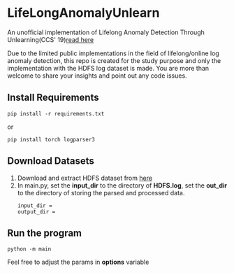 # LifeLongAnomalyUnlearn
An unofficial implementation of Lifelong Anomaly Detection Through Unlearning(CCS' 19)[read here](https://dl.acm.org/doi/10.1145/3319535.3363226)

Due to the limited public implementations in the field of lifelong/online log anomaly detection, this repo is created for the study purpose and only the implementation with the HDFS log dataset is made. You are more than welcome to share your insights and point out any code issues.

## Install Requirements
```
pip install -r requirements.txt
```
or
```
pip install torch logparser3
```

## Download Datasets
1. Download and extract HDFS dataset from [here](https://zenodo.org/records/8196385)
2. In main.py, set the **input_dir** to the directory of **HDFS.log**, set the **out_dir** to the directory of storing the parsed and processed data.
   ```
   input_dir =   
   output_dir =
   ```

## Run the program
```
python -m main
```
Feel free to adjust the params in **options** variable
